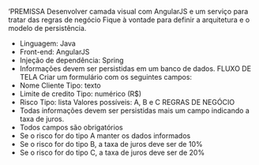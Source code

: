 ‘PREMISSA 
Desenvolver camada visual com AngularJS e um serviço para tratar das 
regras de negócio 
Fique à vontade para definir a arquitetura e o modelo de persistência. 
- Linguagem: Java 
- Front-end: AngularJS 
- Injeção de dependência: Spring 
- Informações devem ser persistidas em um banco de dados. 
FLUXO DE TELA 
Criar um formulário com os seguintes campos: 
- Nome Cliente 
Tipo: texto 
- Limite de credito 
Tipo: numérico (R$) 
- Risco Tipo: lista Valores possíveis: A, B e C 
REGRAS DE NEGÓCIO 
- Todas informações devem ser persistidas mais um campo indicando a 
taxa de juros. 
- Todos campos são obrigatórios 
- Se o risco for do tipo A manter os dados informados 
- Se o risco for do tipo B, a taxa de juros deve ser de 10% 
- Se o risco for do tipo C, a taxa de juros deve ser de 20% 
